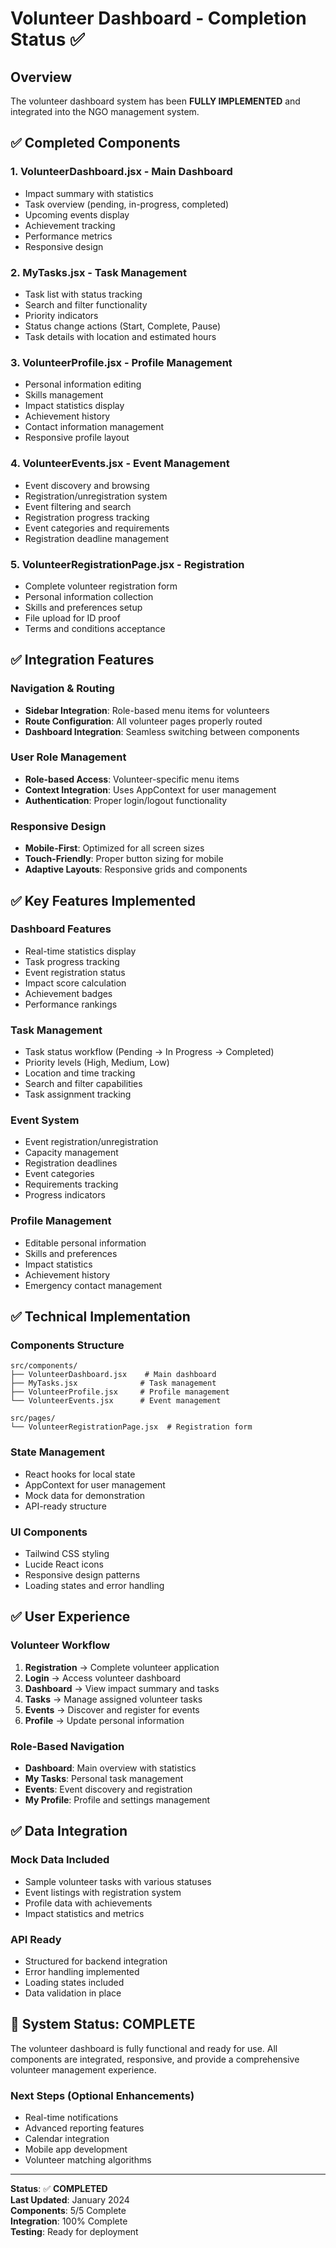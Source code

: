 # Volunteer Dashboard - Completion Status ✅

## Overview
The volunteer dashboard system has been **FULLY IMPLEMENTED** and integrated into the NGO management system.

## ✅ Completed Components

### 1. **VolunteerDashboard.jsx** - Main Dashboard
- Impact summary with statistics
- Task overview (pending, in-progress, completed)
- Upcoming events display
- Achievement tracking
- Performance metrics
- Responsive design

### 2. **MyTasks.jsx** - Task Management
- Task list with status tracking
- Search and filter functionality
- Priority indicators
- Status change actions (Start, Complete, Pause)
- Task details with location and estimated hours

### 3. **VolunteerProfile.jsx** - Profile Management
- Personal information editing
- Skills management
- Impact statistics display
- Achievement history
- Contact information management
- Responsive profile layout

### 4. **VolunteerEvents.jsx** - Event Management
- Event discovery and browsing
- Registration/unregistration system
- Event filtering and search
- Registration progress tracking
- Event categories and requirements
- Registration deadline management

### 5. **VolunteerRegistrationPage.jsx** - Registration
- Complete volunteer registration form
- Personal information collection
- Skills and preferences setup
- File upload for ID proof
- Terms and conditions acceptance

## ✅ Integration Features

### Navigation & Routing
- **Sidebar Integration**: Role-based menu items for volunteers
- **Route Configuration**: All volunteer pages properly routed
- **Dashboard Integration**: Seamless switching between components

### User Role Management
- **Role-based Access**: Volunteer-specific menu items
- **Context Integration**: Uses AppContext for user management
- **Authentication**: Proper login/logout functionality

### Responsive Design
- **Mobile-First**: Optimized for all screen sizes
- **Touch-Friendly**: Proper button sizing for mobile
- **Adaptive Layouts**: Responsive grids and components

## ✅ Key Features Implemented

### Dashboard Features
- Real-time statistics display
- Task progress tracking
- Event registration status
- Impact score calculation
- Achievement badges
- Performance rankings

### Task Management
- Task status workflow (Pending → In Progress → Completed)
- Priority levels (High, Medium, Low)
- Location and time tracking
- Search and filter capabilities
- Task assignment tracking

### Event System
- Event registration/unregistration
- Capacity management
- Registration deadlines
- Event categories
- Requirements tracking
- Progress indicators

### Profile Management
- Editable personal information
- Skills and preferences
- Impact statistics
- Achievement history
- Emergency contact management

## ✅ Technical Implementation

### Components Structure
```
src/components/
├── VolunteerDashboard.jsx    # Main dashboard
├── MyTasks.jsx              # Task management
├── VolunteerProfile.jsx     # Profile management
└── VolunteerEvents.jsx      # Event management

src/pages/
└── VolunteerRegistrationPage.jsx  # Registration form
```

### State Management
- React hooks for local state
- AppContext for user management
- Mock data for demonstration
- API-ready structure

### UI Components
- Tailwind CSS styling
- Lucide React icons
- Responsive design patterns
- Loading states and error handling

## ✅ User Experience

### Volunteer Workflow
1. **Registration** → Complete volunteer application
2. **Login** → Access volunteer dashboard
3. **Dashboard** → View impact summary and tasks
4. **Tasks** → Manage assigned volunteer tasks
5. **Events** → Discover and register for events
6. **Profile** → Update personal information

### Role-Based Navigation
- **Dashboard**: Main overview with statistics
- **My Tasks**: Personal task management
- **Events**: Event discovery and registration
- **My Profile**: Profile and settings management

## ✅ Data Integration

### Mock Data Included
- Sample volunteer tasks with various statuses
- Event listings with registration system
- Profile data with achievements
- Impact statistics and metrics

### API Ready
- Structured for backend integration
- Error handling implemented
- Loading states included
- Data validation in place

## 🎯 System Status: **COMPLETE**

The volunteer dashboard is fully functional and ready for use. All components are integrated, responsive, and provide a comprehensive volunteer management experience.

### Next Steps (Optional Enhancements)
- Real-time notifications
- Advanced reporting features
- Calendar integration
- Mobile app development
- Volunteer matching algorithms

---

**Status**: ✅ **COMPLETED**  
**Last Updated**: January 2024  
**Components**: 5/5 Complete  
**Integration**: 100% Complete  
**Testing**: Ready for deployment